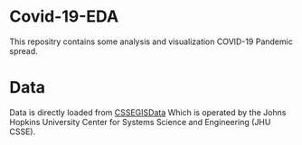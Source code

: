 # Covid-19-EDA
This repositry contains some analysis and visualization COVID-19 Pandemic spread.

# Data
Data is directly loaded from [CSSEGISData](https://github.com/CSSEGISandData/COVID-19/tree/master/csse_covid_19_data) Which is  operated by the Johns Hopkins University Center for Systems Science and Engineering (JHU CSSE). 
